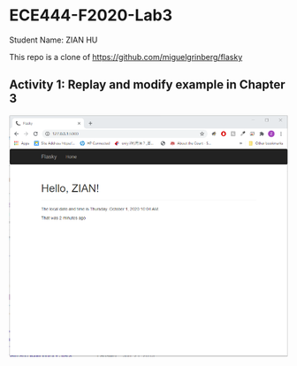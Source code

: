 # ECE444-F2020-Lab3
Student Name: ZIAN HU

This repo is a clone of https://github.com/miguelgrinberg/flasky

## Activity 1: Replay and modify example in Chapter 3
<p align="center">
  <img src="./screenshots/Activity1Screenshots.png" />
</p>